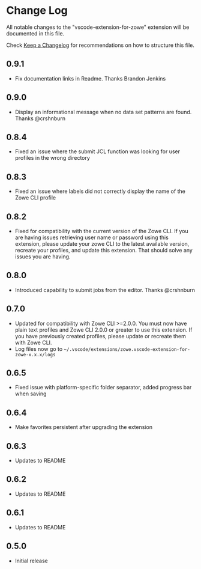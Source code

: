 # Change Log
All notable changes to the "vscode-extension-for-zowe" extension will be documented in this file.

Check [Keep a Changelog](http://keepachangelog.com/) for recommendations on how to structure this file.

## 0.9.1
 - Fix documentation links in Readme. Thanks Brandon Jenkins
## 0.9.0
 - Display an informational message when no data set patterns are found. Thanks @crshnburn
## 0.8.4
 - Fixed an issue where the submit JCL function was looking for user profiles in the wrong directory
## 0.8.3
 - Fixed an issue where labels did not correctly display the name of the Zowe CLI profile
## 0.8.2
- Fixed for compatibility with the current version of the Zowe CLI. If you are having issues retrieving user name or password using this extension,
please update your zowe CLI to the latest available version, recreate your profiles, and update this extension. That should solve any issues you are having.

## 0.8.0
- Introduced capability to submit jobs from the editor. Thanks @crshnburn 
## 0.7.0
- Updated for compatibility with Zowe CLI >=2.0.0. You must now have plain text profiles and Zowe CLI 2.0.0 or greater to use this extension. If you have previously created profiles, please update or recreate them with Zowe CLI.
- Log files now go to `~/.vscode/extensions/zowe.vscode-extension-for-zowe-x.x.x/logs`

## 0.6.5 
- Fixed issue with platform-specific folder separator, added progress bar when saving
## 0.6.4
- Make favorites persistent after upgrading the extension
## 0.6.3
- Updates to README
## 0.6.2
- Updates to README
## 0.6.1
- Updates to README
## 0.5.0
- Initial release